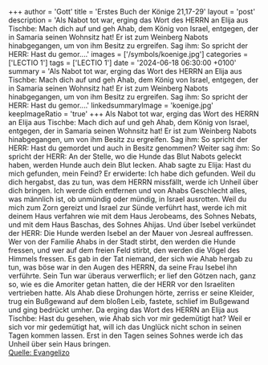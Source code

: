 +++
author = 'Gott'
title = 'Erstes Buch der Könige 21,17-29'
layout = 'post'
description = 'Als Nabot tot war, erging das Wort des HERRN an Elija aus Tischbe: Mach dich auf und geh Ahab, dem König von Israel, entgegen, der in Samaria seinen Wohnsitz hat! Er ist zum Weinberg Nabots hinabgegangen, um von ihm Besitz zu ergreifen. Sag ihm: So spricht der HERR: Hast du gemor....'
images = ['/symbols/koenige.jpg']
categories = ['LECTIO 1']
tags = ['LECTIO 1']
date = '2024-06-18 06:30:00 +0100'
summary = 'Als Nabot tot war, erging das Wort des HERRN an Elija aus Tischbe: Mach dich auf und geh Ahab, dem König von Israel, entgegen, der in Samaria seinen Wohnsitz hat! Er ist zum Weinberg Nabots hinabgegangen, um von ihm Besitz zu ergreifen. Sag ihm: So spricht der HERR: Hast du gemor....'
linkedsummaryImage = 'koenige.jpg'
keepImageRatio = 'true'
+++
Als Nabot tot war, erging das Wort des HERRN an Elija aus Tischbe:
Mach dich auf und geh Ahab, dem König von Israel, entgegen, der in Samaria seinen Wohnsitz hat! Er ist zum Weinberg Nabots hinabgegangen, um von ihm Besitz zu ergreifen.
Sag ihm: So spricht der HERR: Hast du gemordet und auch in Besitz genommen? Weiter sag ihm: So spricht der HERR: An der Stelle, wo die Hunde das Blut Nabots geleckt haben, werden Hunde auch dein Blut lecken.<!--more-->
Ahab sagte zu Elija: Hast du mich gefunden, mein Feind? Er erwiderte: Ich habe dich gefunden. Weil du dich hergabst, das zu tun, was dem HERRN missfällt,
werde ich Unheil über dich bringen. Ich werde dich entfernen und von Ahabs Geschlecht alles, was männlich ist, ob unmündig oder mündig, in Israel ausrotten.
Weil du mich zum Zorn gereizt und Israel zur Sünde verführt hast, werde ich mit deinem Haus verfahren wie mit dem Haus Jerobeams, des Sohnes Nebats, und mit dem Haus Baschas, des Sohnes Ahijas.
Und über Isebel verkündet der HERR: Die Hunde werden Isebel an der Mauer von Jesreal auffressen.
Wer von der Familie Ahabs in der Stadt stirbt, den werden die Hunde fressen, und wer auf dem freien Feld stirbt, den werden die Vögel des Himmels fressen.
Es gab in der Tat niemand, der sich wie Ahab hergab zu tun, was böse war in den Augen des HERRN, da seine Frau Isebel ihn verführte.
Sein Tun war überaus verwerflich; er lief den Götzen nach, ganz so, wie es die Amoriter getan hatten, die der HERR vor den Israeliten vertrieben hatte.
Als Ahab diese Drohungen hörte, zerriss er seine Kleider, trug ein Bußgewand auf dem bloßen Leib, fastete, schlief im Bußgewand und ging bedrückt umher.
Da erging das Wort des HERRN an Elija aus Tischbe:
Hast du gesehen, wie Ahab sich vor mir gedemütigt hat? Weil er sich vor mir gedemütigt hat, will ich das Unglück nicht schon in seinen Tagen kommen lassen. Erst in den Tagen seines Sohnes werde ich das Unheil über sein Haus bringen.<br> [Quelle: Evangelizo](https://evangeliumtagfuertag.org/DE/gospel)